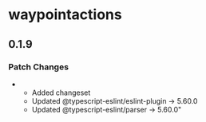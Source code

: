 # waypointactions

## 0.1.9

### Patch Changes

- - Added changeset
  - Updated @typescript-eslint/eslint-plugin -> 5.60.0
  - Updated @typescript-eslint/parser -> 5.60.0"
